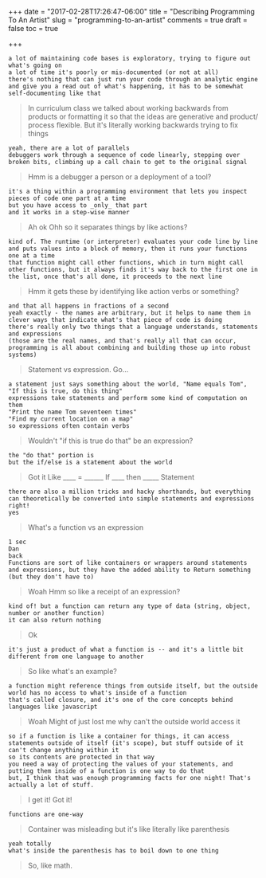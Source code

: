 +++
date = "2017-02-28T17:26:47-06:00"
title = "Describing Programming To An Artist"
slug = "programming-to-an-artist"
comments = true
draft = false
toc = true

+++

```text
a lot of maintaining code bases is exploratory, trying to figure out what's going on
a lot of time it's poorly or mis-documented (or not at all)
there's nothing that can just run your code through an analytic engine and give you a read out of what's happening, it has to be somewhat self-documenting like that
```

>In curriculum class we talked about working backwards from products or formatting it so that the ideas are generative and product/ process flexible.
But it's literally working backwards trying to fix things

```text
yeah, there are a lot of parallels
debuggers work through a sequence of code linearly, stepping over broken bits, climbing up a call chain to get to the original signal
```

> Hmm is a debugger a person or a deployment of a tool?

```text
it's a thing within a programming environment that lets you inspect pieces of code one part at a time
but you have access to _only_ that part
and it works in a step-wise manner
```

> Ah ok
Ohh so it separates things by like actions?

```text
kind of. The runtime (or interpreter) evaluates your code line by line and puts values into a block of memory, then it runs your functions one at a time
that function might call other functions, which in turn might call other functions, but it always finds it's way back to the first one in the list, once that's all done, it proceeds to the next line
```

> Hmm it gets these by identifying like action verbs or something?

```text
and that all happens in fractions of a second
yeah exactly - the names are arbitrary, but it helps to name them in clever ways that indicate what's that piece of code is doing
there's really only two things that a language understands, statements and expressions
(those are the real names, and that's really all that can occur, programming is all about combining and building those up into robust systems)
```

> Statement vs expression. Go...

```text
a statement just says something about the world, "Name equals Tom", "If this is true, do this thing"
expressions take statements and perform some kind of computation on them
"Print the name Tom seventeen times"
"Find my current location on a map"
so expressions often contain verbs
```

> Wouldn't "if this is true do that" be an expression?

```text
the "do that" portion is
but the if/else is a statement about the world
```

> Got it
Like ____ = ______
If ____ then _____
Statement

```text
there are also a million tricks and hacky shorthands, but everything can theoretically be converted into simple statements and expressions
right!
yes
```

> What's a function vs an expression

```text
1 sec
Dan
back
Functions are sort of like containers or wrappers around statements and expressions, but they have the added ability to Return something (but they don't have to)
```

> Woah
Hmm so like a receipt of an expression?

```text
kind of! but a function can return any type of data (string, object, number or another function)
it can also return nothing
```

> Ok

```text
it's just a product of what a function is -- and it's a little bit different from one language to another
```

> So like what's an example?

```text
a function might reference things from outside itself, but the outside world has no access to what's inside of a function
that's called closure, and it's one of the core concepts behind languages like javascript
```

> Woah
Might of just lost me
why can't the outside world access it

```text
so if a function is like a container for things, it can access statements outside of itself (it's scope), but stuff outside of it can't change anything within it
so its contents are protected in that way
you need a way of protecting the values of your statements, and putting them inside of a function is one way to do that
but, I think that was enough programming facts for one night! That's actually a lot of stuff.
```

> I get it!
Got it!

```text
functions are one-way
```

> Container was misleading but it's like literally like parenthesis

```text
yeah totally
what's inside the parenthesis has to boil down to one thing
```

> So, like math.
